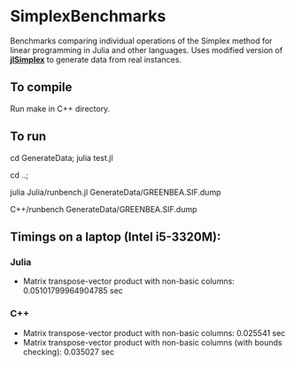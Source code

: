 SimplexBenchmarks
=================
Benchmarks comparing individual operations of the Simplex method for linear programming in Julia and other languages. Uses modified version of **[jlSimplex]** to generate data from real instances.

[jlSimplex]: https://github.com/mlubin/jlSimplex

## To compile

Run make in C++ directory.

## To run

cd GenerateData; julia test.jl

cd ..;

julia Julia/runbench.jl GenerateData/GREENBEA.SIF.dump

C++/runbench GenerateData/GREENBEA.SIF.dump

## Timings on a laptop (Intel i5-3320M):

### Julia
- Matrix transpose-vector product with non-basic columns: 0.05101799964904785 sec

### C++
- Matrix transpose-vector product with non-basic columns: 0.025541 sec
- Matrix transpose-vector product with non-basic columns (with bounds checking): 0.035027 sec

